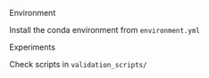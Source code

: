 Environment

Install the conda environment from `environment.yml`

Experiments

Check scripts in `validation_scripts/`